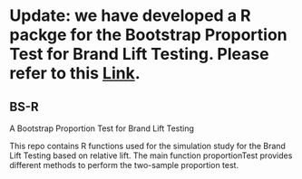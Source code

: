 # Update: we have developed a R packge for the Bootstrap Proportion Test for Brand Lift Testing. Please refer to this [Link](https://github.com/TwoLittle/BrandLift).

## BS-R
A Bootstrap Proportion Test for Brand Lift Testing 

This repo contains R functions used for the simulation study for the Brand Lift Testing based on relative lift.
The main function proportionTest provides different methods to perform the two-sample proportion test.
